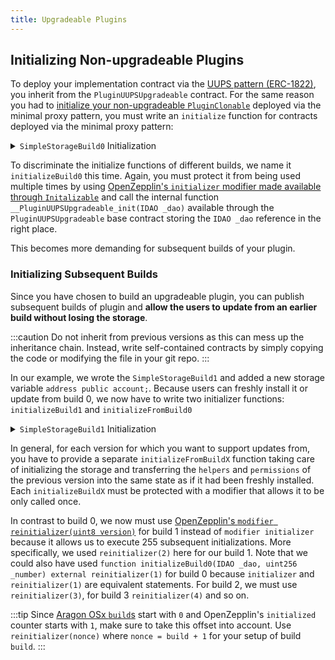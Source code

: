 ```yaml
---
title: Upgradeable Plugins
---
```


## Initializing Non-upgradeable Plugins

To deploy your implementation contract via the [UUPS pattern (ERC-1822)](https://eips.ethereum.org/EIPS/eip-1822), you inherit from the `PluginUUPSUpgradeable` contract.
For the same reason you had to [initialize your non-upgradeable `PluginClonable`](./../03-non-upgradeable-plugin/01-initialization.md#deployment-via-the-minimal-proxy-pattern) deployed via the minimal proxy pattern, you must write an `initialize` function for contracts deployed via the minimal proxy pattern:

<details>
<summary><code>SimpleStorageBuild0</code> Initialization</summary>

```solidity
// SPDX-License-Identifier: AGPL-3.0-or-later
pragma solidity 0.8.17;

import {PluginUUPSUpgradeable, IDAO} '@aragon/osx-contracts/core/plugin/PluginUUPSUpgradeable.sol';

/// @title SimpleStorage v1.0
contract SimpleStorageBuild0 is PluginUUPSUpgradeable {
  uint256 public number; // added in v1.0

  /// @notice Initializes the plugin when v1.0 is installed.
  function initializeBuild0(IDAO _dao, uint256 _number) external initializer {
    __PluginUUPSUpgradeable_init(_dao);
    number = _number;
  }
}
```

</details>

To discriminate the initialize functions of different builds, we name it `initializeBuild0` this time. Again, you must protect it from being used multiple times by using [OpenZepplin's `initializer` modifier made available through `Initalizable`](https://docs.openzeppelin.com/contracts/4.x/api/proxy#Initializable) and call the internal function `__PluginUUPSUpgradeable_init(IDAO _dao)` available through the `PluginUUPSUpgradeable` base contract storing the `IDAO _dao` reference in the right place.

This becomes more demanding for subsequent builds of your plugin.

### Initializing Subsequent Builds

Since you have chosen to build an upgradeable plugin, you can publish subsequent builds of plugin and **allow the users to update from an earlier build without losing the storage**.

:::caution
Do not inherit from previous versions as this can mess up the inheritance chain. Instead, write self-contained contracts by simply copying the code or modifying the file in your git repo.
:::

In our example, we wrote the `SimpleStorageBuild1` and added a new storage variable `address public account;`. Because users can freshly install it or update from build 0, we now have to write two initializer functions: `initializeBuild1` and `initializeFromBuild0`

<details>
<summary><code>SimpleStorageBuild1</code> Initialization</summary>

```solidity
/// @title SimpleStorage v1.1
contract SimpleStorageBuild1 is PluginUUPSUpgradeable {
  uint256 public number; // added in v1.0
  address public account; // added in v1.1

  /// @notice Initializes the plugin when v1.1 is installed.
  function initializeBuild1(
    IDAO _dao,
    uint256 _number,
    address _account
  ) external reinitializer(2) {
    __PluginUUPSUpgradeable_init(_dao);
    number = _number;
    account = _account;
  }

  /// @notice Initializes the plugin when the update from v1.0 to v1.1 is applied.
  /// @dev The initialization of `SimpleStorageBuild0` has already happened.
  function initializeFromBuild0(IDAO _dao, address _account) external reinitializer(2) {
    account = _account;
  }
}
```

</details>

In general, for each version for which you want to support updates from, you have to provide a separate `initializeFromBuildX` function taking care of initializing the storage and transferring the `helpers` and `permissions` of the previous version into the same state as if it had been freshly installed.
Each `initializeBuildX` must be protected with a modifier that allows it to be only called once.

In contrast to build 0, we now must use [OpenZepplin's `modifier reinitializer(uint8 version)`](https://docs.openzeppelin.com/contracts/4.x/api/proxy#Initializable-reinitializer-uint8-) for build 1 instead of `modifier initializer` because it allows us to execute 255 subsequent initializations. More specifically, we used `reinitializer(2)` here for our build 1. Note that we could also have used `function initializeBuild0(IDAO _dao, uint256 _number) external reinitializer(1)` for build 0 because `initializer` and `reinitializer(1)` are equivalent statements.
For build 2, we must use `reinitializer(3)`, for build 3 `reinitializer(4)` and so on.

:::tip
Since [Aragon OSx `build`s](../../../03-reference-guide/framework/plugin/repo/PluginRepo.md#public-struct-tag) start with `0` and OpenZepplin's `initialized` counter starts with `1`, make sure to take this offset into account. Use `reinitializer(nonce)` where `nonce = build + 1` for your setup of build `build`.
:::
